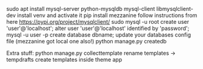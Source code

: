 sudo apt install mysql-server python-mysqldb mysql-client libmysqlclient-dev
install venv and activate it
pip install mezzanine
follow instructions from here https://pypi.org/project/mysqlclient/
sudo mysql -u root
create user 'user'@'localhost';
alter user 'user'@'localhost' identified by 'password';
mysql -u user -p
create database dbname;
update your databases config file (mezzanine got local one also!)
python manage.py createdb

Extra stuff:
python manage.py collecttemplate
rename templates -> tempdrafts
create templates inside theme app